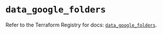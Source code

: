# `data_google_folders`

Refer to the Terraform Registry for docs: [`data_google_folders`](https://registry.terraform.io/providers/hashicorp/google-beta/6.2.0/docs/data-sources/google_folders).
